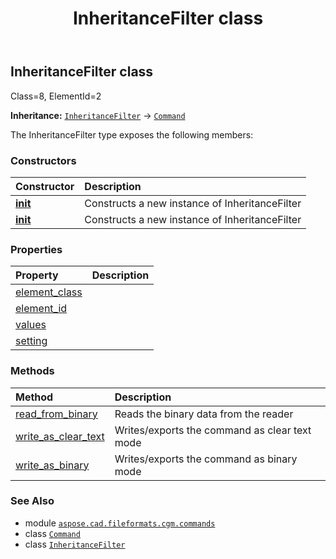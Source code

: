 ﻿---
title: InheritanceFilter class
second_title: Aspose.CAD for Python via .NET API References
description: 
type: docs
weight: 960
url: /python-net/aspose.cad.fileformats.cgm.commands/inheritancefilter/
is_root: false
---

## InheritanceFilter class

Class=8, ElementId=2



**Inheritance:** [`InheritanceFilter`](/cad/python-net/aspose.cad.fileformats.cgm.commands/inheritancefilter) → 
[`Command`](/cad/python-net/aspose.cad.fileformats.cgm.commands/command)



The InheritanceFilter type exposes the following members:

### Constructors
| Constructor | Description |
| :- | :- |
| [__init__](/cad/python-net/aspose.cad.fileformats.cgm.commands/inheritancefilter/__init__/#aspose.cad.fileformats.cgm.CgmFile) | Constructs a new instance of InheritanceFilter |
| [__init__](/cad/python-net/aspose.cad.fileformats.cgm.commands/inheritancefilter/__init__/#aspose.cad.fileformats.cgm.CgmFile-list-int) | Constructs a new instance of InheritanceFilter |


### Properties
| Property | Description |
| :- | :- |
| [element_class](/cad/python-net/aspose.cad.fileformats.cgm.commands/inheritancefilter/element_class) |  |
| [element_id](/cad/python-net/aspose.cad.fileformats.cgm.commands/inheritancefilter/element_id) |  |
| [values](/cad/python-net/aspose.cad.fileformats.cgm.commands/inheritancefilter/values) |  |
| [setting](/cad/python-net/aspose.cad.fileformats.cgm.commands/inheritancefilter/setting) |  |


### Methods
| Method | Description |
| :- | :- |
| [read_from_binary](/cad/python-net/aspose.cad.fileformats.cgm.commands/inheritancefilter/read_from_binary/#aspose.cad.fileformats.cgm.IBinaryReader) | Reads the binary data from the reader |
| [write_as_clear_text](/cad/python-net/aspose.cad.fileformats.cgm.commands/inheritancefilter/write_as_clear_text/#aspose.cad.fileformats.cgm.IClearTextWriter) | Writes/exports the command as clear text mode |
| [write_as_binary](/cad/python-net/aspose.cad.fileformats.cgm.commands/inheritancefilter/write_as_binary/#aspose.cad.fileformats.cgm.IBinaryWriter) | Writes/exports the command as binary mode |



### See Also
* module [`aspose.cad.fileformats.cgm.commands`](..)
* class [`Command`](/cad/python-net/aspose.cad.fileformats.cgm.commands/command)
* class [`InheritanceFilter`](/cad/python-net/aspose.cad.fileformats.cgm.commands/inheritancefilter)
